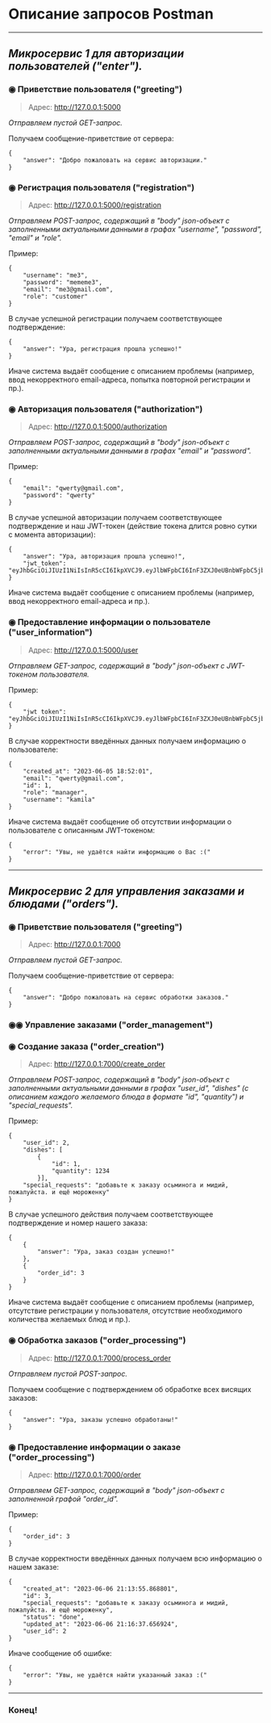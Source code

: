 # Описание запросов Postman

---

## *Микросервис 1 для авторизации пользователей ("enter").* 

### ◉ Приветствие пользователя ("greeting")

>Адрес:  http://127.0.0.1:5000

*Отправляем пустой GET-запрос.*

Получаем сообщение-приветствие от сервера:

```
{
    "answer": "Добро пожаловать на сервис авторизации."
}
```

### ◉ Регистрация пользователя ("registration")

>Адрес:  http://127.0.0.1:5000/registration

*Отправляем POST-запрос, содержащий в "body" json-объект с заполненными актуальными данными в графах "username", "password", "email" и "role".*

Пример:

```
{
    "username": "me3",
    "password": "mememe3",
    "email": "me3@gmail.com",
    "role": "customer"
}
```

В случае успешной регистрации получаем соответствующее подтверждение:

```
{
    "answer": "Ура, регистрация прошла успешно!"
}
```

Иначе система выдаёт сообщение с описанием проблемы (например, ввод некорректного email-адреса, попытка повторной регистрации и пр.).

### ◉ Авторизация пользователя ("authorization")

>Адрес:  http://127.0.0.1:5000/authorization

*Отправляем POST-запрос, содержащий в "body" json-объект с заполненными актуальными данными в графах "email" и "password".*

Пример:

```
{
    "email": "qwerty@gmail.com",
    "password": "qwerty"
}
```

В случае успешной авторизации получаем соответствующее подтверждение и наш JWT-токен (действие токена длится ровно сутки с момента авторизации):

```
{
    "answer": "Ура, авторизация прошла успешно!",
    "jwt_token": "eyJhbGciOiJIUzI1NiIsInR5cCI6IkpXVCJ9.eyJlbWFpbCI6InF3ZXJ0eUBnbWFpbC5jb20iLCJwYXNzd29yZCI6InF3ZXJ0eSJ9.34SyTLRcA3xkbssCtQGn0bD4jH6XeR3BVehF4iY9HiI"
}
```

Иначе система выдаёт сообщение с описанием проблемы (например, ввод некорректного email-адреса и пр.).

### ◉ Предоставление информации о пользователе ("user_information")

>Адрес:  http://127.0.0.1:5000/user

*Отправляем GET-запрос, содержащий в "body" json-объект с JWT-токеном пользователя.*

Пример:

```
{
    "jwt token": "eyJhbGciOiJIUzI1NiIsInR5cCI6IkpXVCJ9.eyJlbWFpbCI6InF3ZXJ0eUBnbWFpbC5jb20iLCJwYXNzd29yZCI6InF3ZXJ0eSJ9.34SyTLRcA3xkbssCtQGn0bD4jH6XeR3BVehF4iY9HiI"
}
```

В случае корректности введённых данных получаем информацию о пользователе:

```
{
    "created_at": "2023-06-05 18:52:01",
    "email": "qwerty@gmail.com",
    "id": 1,
    "role": "manager",
    "username": "kamila"
}
```

Иначе система выдаёт сообщение об отсутствии информации о пользователе с описанным JWT-токеном:

```
{
    "error": "Увы, не удаётся найти информацию о Вас :("
}
```

---

## *Микросервис 2 для управления заказами и блюдами ("orders").* 

### ◉ Приветствие пользователя ("greeting")

>Адрес:  http://127.0.0.1:7000

*Отправляем пустой GET-запрос.*

Получаем сообщение-приветствие от сервера:

```
{
    "answer": "Добро пожаловать на сервис обработки заказов."
}
```

### ◉◉ Управление заказами ("order_management")

###     ◉ Создание заказа ("order_creation")

>Адрес:  http://127.0.0.1:7000/create_order

*Отправляем POST-запрос, содержащий в "body" json-объект с заполненными актуальными данными в графах "user_id", "dishes" (с описанием каждого желаемого блюда в формате "id", "quantity") и "special_requests".*

Пример:

```
{
    "user_id": 2,
    "dishes": [
        {
            "id": 1,
            "quantity": 1234
        }],
    "special_requests": "добавьте к заказу осьминога и мидий, пожалуйста. и ещё мороженку"
}
```

В случае успешного действия получаем соответствующее подтверждение и номер нашего заказа:

```
{
    {
        "answer": "Ура, заказ создан успешно!"
    },
    {
        "order_id": 3
    }
}
```

Иначе система выдаёт сообщение с описанием проблемы (например, отсутствие регистрации у пользователя, отсутствие необходимого количества желаемых блюд и пр.).

###     ◉ Обработка заказов ("order_processing")

>Адрес:  http://127.0.0.1:7000/process_order

*Отправляем пустой POST-запрос.*

Получаем сообщение с подтверждением об обработке всех висящих заказов:

```
{
    "answer": "Ура, заказы успешно обработаны!"
}
```

###     ◉ Предоставление информации о заказе ("order_processing")

>Адрес:  http://127.0.0.1:7000/order

*Отправляем GET-запрос, содержащий в "body" json-объект с заполненной графой "order_id".*

Пример:

```
{
    "order_id": 3
}
```

В случае корректности введённых данных получаем всю информацию о нашем заказе:

```
{
    "created_at": "2023-06-06 21:13:55.868801",
    "id": 3,
    "special_requests": "добавьте к заказу осьминога и мидий, пожалуйста. и ещё мороженку",
    "status": "done",
    "updated_at": "2023-06-06 21:16:37.656924",
    "user_id": 2
}
```

Иначе сообщение об ошибке:

```
{
    "error": "Увы, не удаётся найти указанный заказ :("
}
```


---

### Конец!
